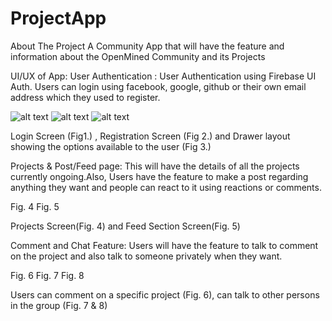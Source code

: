 # ProjectApp
About The Project
A Community App that will have the feature and information about the OpenMined Community and its Projects

UI/UX of App:
User Authentication : User Authentication using Firebase UI Auth. Users can login using facebook, google, github or
their own email address which they used to register.

![alt text](https://i.postimg.cc/8PSM20tH/image-000.png) ![alt text]( https://i.postimg.cc/TPpDjM3R/image-001.png) ![alt text](https://i.postimg.cc/pd4nqGmK/image-002.png)


Login Screen (Fig1.) , Registration Screen (Fig 2.) and Drawer layout showing the options available to the user (Fig 3.)


Projects & Post/Feed page: This will have the details of all the projects currently ongoing.Also, Users have the
feature to make a post regarding anything they want and people can react to it using reactions or comments.


Fig. 4
Fig. 5


Projects Screen(Fig. 4) and Feed Section Screen(Fig. 5)


Comment and Chat Feature: Users will have the feature to talk to comment on the project and also talk to someone
privately when they want.


Fig. 6
Fig. 7
Fig. 8


Users can comment on a specific project (Fig. 6), can talk to other persons in the group (Fig. 7 & 8)
